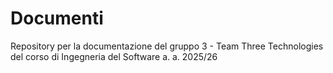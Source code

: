 # Documenti
Repository per la documentazione del gruppo 3 - Team Three Technologies del corso di Ingegneria del Software a. a. 2025/26 
